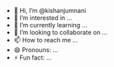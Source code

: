 - 👋 Hi, I’m @kishanjumnani
- 👀 I’m interested in ...
- 🌱 I’m currently learning ...
- 💞️ I’m looking to collaborate on ...
- 📫 How to reach me ...
- 😄 Pronouns: ...
- ⚡ Fun fact: ...

<!---
kishanjumnani/kishanjumnani is a ✨ special ✨ repository because its `README.md` (this file) appears on your GitHub profile.
You can click the Preview link to take a look at your changes.
--->
